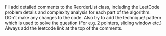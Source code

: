 I'll add detailed comments to the ReorderList class, including the LeetCode problem details and complexity analysis for each part of the algorithm. DOn't make any changes to the code.
Also try to add the technique/ pattern which is used to solve the question (For e.g. 2 pointers, sliding window etc.) 
Always add the leetcode link at the top of the comments.